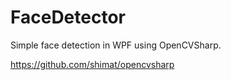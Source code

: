 # FaceDetector
Simple face detection in WPF using OpenCVSharp.

https://github.com/shimat/opencvsharp
